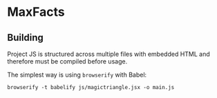 MaxFacts
========

Building
--------

Project JS is structured across multiple files with embedded HTML and therefore must be compiled before usage.

The simplest way is using `browserify` with Babel:

	browserify -t babelify js/magictriangle.jsx -o main.js
